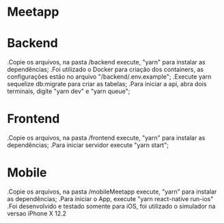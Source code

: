 # Meetapp

# Backend
  .Copie os arquivos, na pasta /backend execute, "yarn" para instalar as dependências;
  .Foi utilizado o Docker para criação dos containers, as configurações estão no arquivo "/backend/.env.example";
  .Execute yarn sequelize db:migrate para criar as tabelas;
  .Para iniciar a api, abra dois terminais, digite "yarn dev" e "yarn queue";

# Frontend
  .Copie os arquivos, na pasta /frontend execute, "yarn" para instalar as dependências;
  .Para iniciar servidor execute "yarn start";

# Mobile
  .Copie os arquivos, na pasta /mobileMeetapp execute, "yarn" para instalar as dependências;
  .Para iniciar o App, execute "yarn react-native run-ios"
  .Foi desenvolvido e testado somente para iOS, foi utilizado o simulador na versao iPhone X 12.2
